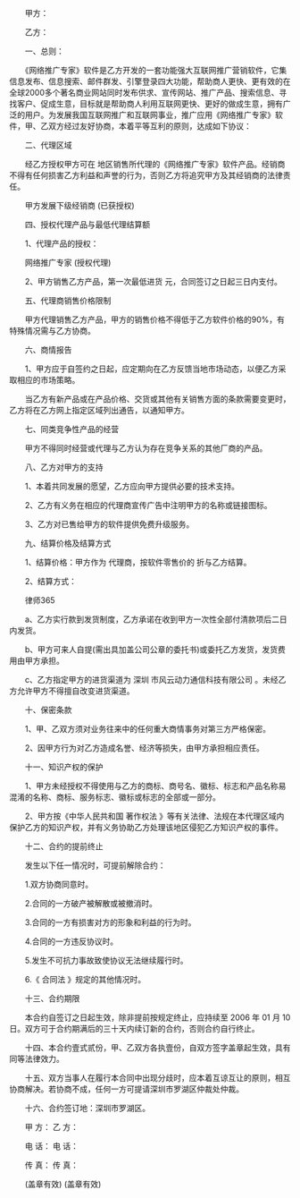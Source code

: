 
 


　　甲方：


　　乙方：


　　一、总则：


　　《网络推广专家》软件是乙方开发的一套功能强大互联网推广营销软件，它集信息发布、信息搜索、邮件群发、引擎登录四大功能，帮助商人更快、更有效的在全球2000多个著名商业网站同时发布供求、宣传网站、推广产品、搜索信息、寻找客户、促成生意，目标就是帮助商人利用互联网更快、更好的做成生意，拥有广泛的用户。为发展我国互联网推广和互联网事业，推广应用《网络推广专家》软件，甲、乙双方经过友好协商，本着平等互利的原则，达成如下协议：


　　二、代理区域


　　经乙方授权甲方可在 地区销售所代理的《网络推广专家》软件产品。经销商不得有任何损害乙方利益和声誉的行为，否则乙方将追究甲方及其经销商的法律责任。


　　甲方发展下级经销商 (已获授权)


　　四、授权代理产品与最低代理结算额


　　1、代理产品的授权：


　　网络推广专家 (授权代理)


　　2、甲方销售乙方产品，第一次最低进货 元，合同签订之日起三日内支付。


　　五、代理商销售价格限制


　　甲方代理销售乙方产品，甲方的销售价格不得低于乙方软件价格的90%，有特殊情况需与乙方协商。


　　六、商情报告


　　1、甲方应于自签约之日起，应定期向在乙方反馈当地市场动态，以便乙方采取相应的市场策略。


　　当乙方有新产品或在产品价格、交货或其他有关销售方面的条款需要变更时，乙方将在乙方网上指定区域列出通告，以通知甲方。


　　七、同类竞争性产品的经营


　　甲方不得同时经营或代理与乙方认为存在竞争关系的其他厂商的产品。


　　八、乙方对甲方的支持


　　1、本着共同发展的愿望，乙方应向甲方提供必要的技术支持。


　　2、乙方有义务在相应的代理商宣传广告中注明甲方的名称或链接图标。


　　3、乙方对已售给甲方的软件提供免费升级服务。


　　九、结算价格及结算方式


　　1、结算价格：甲方作为 代理商，按软件零售价的 折与乙方结算。


　　2、结算方式：


　　律师365


　　a、乙方实行款到发货制度，乙方承诺在收到甲方一次性全部付清款项后二日内发货。


　　b、甲方可来人自提(需出具加盖公司公章的委托书)或委托乙方发货，发货费用由甲方承担。


　　c、乙方指定甲方的进货渠道为 
深圳
市风云动力通信科技有限公司 。未经乙方允许甲方不得擅自改变进货渠道。


　　十、保密条款


　　1、甲、乙双方须对业务往来中的任何重大商情事务对第三方严格保密。


　　2、因甲方行为对乙方造成名誉、经济等损失，由甲方承担相应责任。


　　十一、知识产权的保护


　　1、甲方未经授权不得使用与乙方的商标、商号名、徽标、标志和产品名称易混淆的名称、商标、服务标志、徽标或标志的全部或一部分。


　　2、甲方按《中华人民共和国
著作权法
》等有关法律、法规在本代理区域内保护乙方的知识产权，并有义务协助乙方处理该地区侵犯乙方知识产权的事件。


　　十二、合约的提前终止


　　发生以下任一情况时，可提前解除合约：


　　1.双方协商同意时。


　　2.合同的一方破产被解散或被撤消时。


　　3.合同的一方有损害对方的形象和利益的行为时。


　　4.合同的一方违反协议时。


　　5.发生不可抗力事故致使协议无法继续履行时。


　　6.《
合同法
》规定的其他情况时。


　　十三、合约期限


　　本合约自签订之日起生效，除非提前按规定终止，应持续至 2006 年 01 月 10 日。双方可于合约期满后的三十天内续订新的合约，否则合约自行终止。


　　十四、本合约壹式贰份，甲、乙双方各执壹份，自双方签字盖章起生效，具有同等法律效力。


　　十五、双方当事人在履行本合同中出现分歧时，应本着互谅互让的原则，相互协商解决。若协商不成，任何一方可提请深圳市罗湖区仲裁处仲裁。


　　十六、合约签订地：深圳市罗湖区。


　　甲 方： 乙 方：


　　电 话： 电 话：


　　传 真： 传 真：


　　(盖章有效) (盖章有效)
 


 

 
 
 
 
 
  


  
 

  


  


  
 
 
 
 

